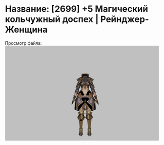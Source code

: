 # Название: [2699] +5 Магический кольчужный доспех | Рейнджер-Женщина

Просмотр файла:
![p030002.png](p030002.png)